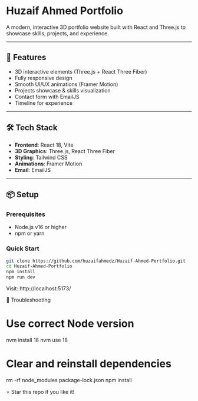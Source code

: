 # Huzaif Ahmed Portfolio

A modern, interactive 3D portfolio website built with React and Three.js to showcase skills, projects, and experience.

---

## 🚀 Features

- 3D interactive elements (Three.js + React Three Fiber)
- Fully responsive design
- Smooth UI/UX animations (Framer Motion)
- Projects showcase & skills visualization
- Contact form with EmailJS
- Timeline for experience

---

## 🛠️ Tech Stack

- **Frontend**: React 18, Vite
- **3D Graphics**: Three.js, React Three Fiber
- **Styling**: Tailwind CSS
- **Animations**: Framer Motion
- **Email**: EmailJS

---

## 📦 Setup

### Prerequisites

- Node.js v16 or higher
- npm or yarn

### Quick Start

```bash
git clone https://github.com/huzaifahmedz/Huzaif-Ahmed-Portfolio.git
cd Huzaif-Ahmed-Portfolio
npm install
npm run dev
```

Visit: http://localhost:5173/

🧩 Troubleshooting
# Use correct Node version
nvm install 18
nvm use 18

# Clear and reinstall dependencies
rm -rf node_modules package-lock.json
npm install


⭐ Star this repo if you like it!

